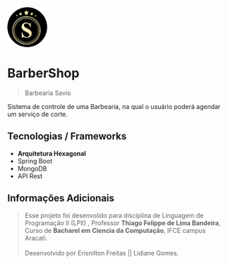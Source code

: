 <img alt="Logo of the project" height="90" src="./api.rest/src/main/resources/asserts/logo.png" title="Logo baber savio" width="90"/>

# BarberShop
> Barbearia Savio

<p>Sistema de controle de uma Barbearia, na qual o usuário poderá agendar um serviço
de corte.
</p>

## Tecnologias / Frameworks
<ul>
  <li><b>Arquitetura Hexagonal</b></li>
  <li>Spring Boot</li>
  <li>MongoDB</li>
  <li>API Rest</li>
</ul>

## Informações Adicionais
> Esse projeto foi desenvolido para disciplina de Linguagem de Programação II (LPII)
    , Professor __Thiago Felippe de Lima Bandeira__, Curso de __Bacharel em Ciencia da Computação__, IFCE campus Aracati.
<br> <br> Desenvolvido por Erisnilton Freitas || Lidiane Gomes.



